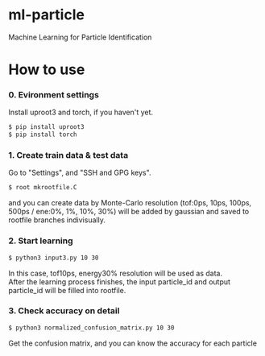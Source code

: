 # ml-particle

Machine Learning for Particle Identification

# How to use  
### 0. Evironment settings
Install uproot3 and torch, if you haven't yet.
```sh
$ pip install uproot3
$ pip install torch
```

### 1. Create train data & test data

Go to "Settings", and "SSH and GPG keys".
```sh
$ root mkrootfile.C
```
 and you can create data by Monte-Carlo
resolution (tof:0ps, 10ps, 100ps, 500ps / ene:0%, 1%, 10%, 30%) will be added by gaussian and saved to rootfile branches indivisually. 

### 2. Start learning

```sh
$ python3 input3.py 10 30
```

In this case, tof10ps, energy30% resolution will be used as data.<br>
After the learning process finishes, the input particle_id and output particle_id will be filled into rootfile.

### 3. Check accuracy on detail

```sh
$ python3 normalized_confusion_matrix.py 10 30
```

Get the confusion matrix, and you can know the accuracy for each particle 
  
 

